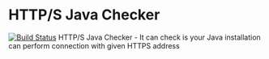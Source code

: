 # HTTP/S Java Checker
[![Build Status](https://travis-ci.org/wavesoftware/java-https-checker.svg?branch=master)](https://travis-ci.org/wavesoftware/java-https-checker)
HTTP/S Java Checker - It can check is your Java installation can perform connection with given HTTPS address
